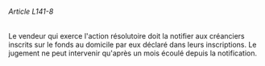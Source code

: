 ###### Article L141-8

Le vendeur qui exerce l'action résolutoire doit la notifier aux créanciers inscrits sur le fonds au domicile par eux déclaré dans leurs inscriptions. Le jugement ne peut intervenir qu'après un mois écoulé depuis la notification.

